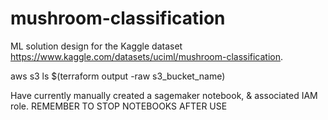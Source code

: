 # mushroom-classification

ML solution design for the Kaggle dataset https://www.kaggle.com/datasets/uciml/mushroom-classification.

aws s3 ls $(terraform output -raw s3_bucket_name)

Have currently manually created a sagemaker notebook, & associated IAM role.
REMEMBER TO STOP NOTEBOOKS AFTER USE